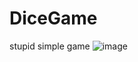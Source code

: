 # DiceGame
stupid simple game 
![image](https://github.com/maryemchk/DiceGame/assets/111092566/8af6a645-d551-471d-b956-7ee80f6711f1)

